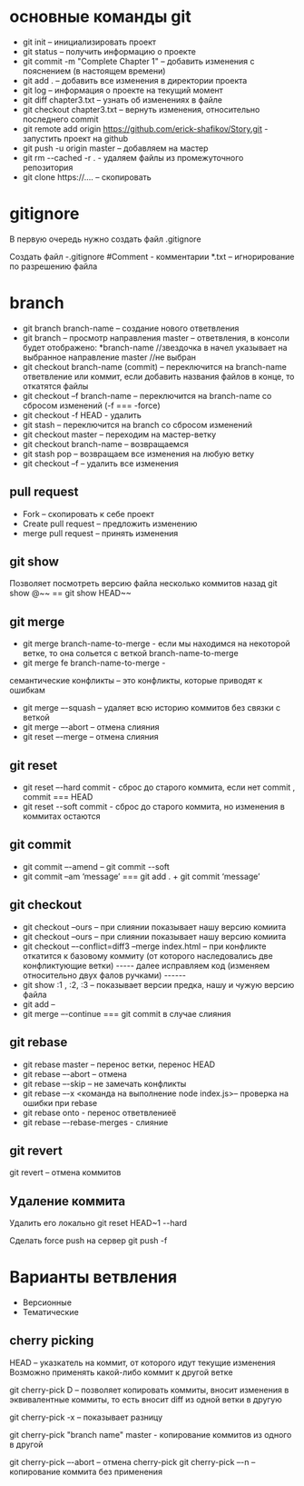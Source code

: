 # основные команды git

- git init – инициализировать проект
- git status – получить информацию о проекте
- git commit -m "Complete Chapter 1" – добавить изменения с пояснением (в настоящем времени)
- git add . – добавить все изменения в директории проекта
- git log – информация о проекте на текущий момент
- git diff chapter3.txt – узнать об изменениях в файле
- git checkout chapter3.txt – вернуть изменения, относительно последнего commit
- git remote add origin https://github.com/erick-shafikov/Story.git - запустить проект на github
- git push -u origin master – добавляем на мастер
- git rm --cached -r . - удаляем файлы из промежуточного репозитория
- git clone https://.... – скопировать

# gitignore

В первую очередь нужно создать файл .gitignore

Создать файл -.gitignore
#Comment - комментарии
\*.txt – игнорирование по разрешению файла

# branch

- git branch branch-name – создание нового ответвления
- git branch – просмотр направления master – ответвления, в консоли будет отображено:
  \*branch-name //звездочка в начел указывает на выбранное направление
  master //не выбран
- git checkout branch-name (commit) – переключится на branch-name ответвление или коммит, если добавить названия файлов в конце, то откатятся файлы
- git checkout –f branch-name – переключится на branch-name со сбросом изменений (-f === -force)
- git checkout -f HEAD - удалить
- git stash – переключится на branch со сбросом изменений
- git checkout master – переходим на мастер-ветку
- git checkout branch-name – возвращаемся
- git stash pop – возвращаем все изменения на любую ветку
- git checkout –f – удалить все изменения

## pull request

- Fork – скопировать к себе проект
- Create pull request – предложить изменению
- merge pull request – принять изменения

## git show

Позволяет посмотреть версию файла несколько коммитов назад
git show @~~ == git show HEAD~~

## git merge

- git merge branch-name-to-merge - если мы находимся на некоторой ветке, то она сольется с веткой branch-name-to-merge
- git merge fe branch-name-to-merge -

семантические конфликты – это конфликты, которые приводят к ошибкам

- git merge –-squash – удаляет всю историю коммитов без связки с веткой
- git merge –-abort – отмена слияния
- git reset –-merge – отмена слияния

## git reset

- git reset –-hard commit - сброс до старого коммита, если нет commit , commit === HEAD
- git reset --soft commit - сброс до старого коммита, но изменения в коммитах остаются

## git commit

- git commit –-amend – git commit --soft
- git commit –am ‘message’ === git add . + git commit ‘message’

## git checkout

- git checkout –ours – при слиянии показывает нашу версию комиита
- git checkout –ours – при слиянии показывает нашу версию комиита
- git checkout –-conflict=diff3 –merge index.html – при конфликте откатится к базовому коммиту (от которого наследовались две конфликтующие ветки)
  ----- далее исправляем код (изменяем относительно двух фалов ручками) ------
- git show :1 , :2, :3 – показывает версии предка, нашу и чужую версию файла
- git add –
- git merge –-continue === git commit в случае слияния

## git rebase

- git rebase master – перенос ветки, перенос HEAD
- git rebase –-abort – отмена
- git rebase –-skip – не замечать конфликты
- git rebase –-x <команда на выполнение node index.js>– проверка на ошибки при rebase
- git rebase onto <base branch> <source branch> - перенос ответвлениеё
- git rebase –-rebase-merges <branch> - слияние

## git revert

git revert – отмена коммитов

## Удаление коммита

Удалить его локально
git reset HEAD~1 --hard

Сделать force push на сервер
git push -f

# Варианты ветвления

- Версионные
- Тематические

## cherry picking

HEAD – указкатель на коммит, от которого идут текущие изменения
Возможно применять какой-либо коммит к другой ветке

git cherry-pick D – позволяет копировать коммиты, вносит изменения в эквивалентные коммиты, то есть вносит diff из одной ветки в другую

git cherry-pick -x – показывает разницу

git cherry-pick "branch name" master - копирование коммитов из одного в другой

git cherry-pick –-abort – отмена cherry-pick
git cherry-pick –-n – копирование коммита без применения
